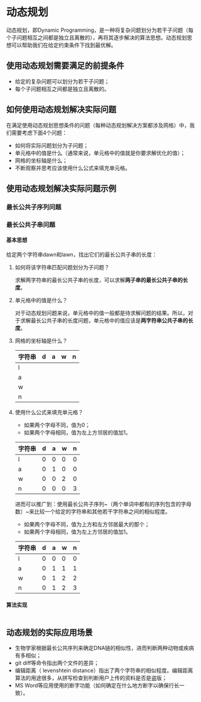 # 动态规划

动态规划，即Dynamic Programming，是一种将复杂问题划分为若干子问题（每个子问题相互之间都是独立且离散的），再将其逐步解决的算法思想。动态规划思想可以帮助我们在给定约束条件下找到最优解。

## 使用动态规划需要满足的前提条件

- 给定的复杂问题可以划分为若干子问题；
- 每个子问题相互之间都是独立且离散的。

## 如何使用动态规划解决实际问题

在满足使用动态规划思想条件的问题（每种动态规划解决方案都涉及网格）中，我们需要考虑下面4个问题：

- 如何将实际问题划分为子问题；
- 单元格中的值是什么（通常来说，单元格中的值就是你要求解优化的值）；
- 网格的坐标轴是什么；
- 不断观察并思考应该使用什么公式来填充单元格。

## 使用动态规划解决实际问题示例

### 最长公共子序列问题

### 最长公共子串问题

#### 基本思想

给定两个字符串dawn和lawn，找出它们的最长公共子串的长度：

1. 如何将该字符串匹配问题划分为子问题？

   求解两字符串的最长公共子串的长度，可以求解**两子串的最长公共子串的长度**。

2. 单元格中的值是什么？

   对于动态规划问题来说，单元格中的值一般都是待求解问题的结果。所以，对于求解最长公共子串的长度问题，单元格中的值应该是**两字符串公共子串的长度**。

3. 网格的坐标轴是什么？

   | 字符串 | d    | a    | w    | n    |
   | ------ | ---- | ---- | ---- | ---- |
   | l      |      |      |      |      |
   | a      |      |      |      |      |
   | w      |      |      |      |      |
   | n      |      |      |      |      |

4. 使用什么公式来填充单元格？

   - 如果两个字母不同，值为0；
   - 如果两个字母相同，值为左上方邻居的值加1。

   | 字符串 | d    | a    | w    | n    |
   | ------ | ---- | ---- | ---- | ---- |
   | l      | 0    | 0    | 0    | 0    |
   | a      | 0    | 1    | 0    | 0    |
   | w      | 0    | 0    | 2    | 0    |
   | n      | 0    | 0    | 0    | 3    |

   进而可以推广到：使用最长公共子序列~（两个单词中都有的序列包含的字母数）~来比较一个给定的字符串和其他若干字符串之间的相似程度。

   - 如果两个字母不同，值为上方和左方邻居最大的那个；
   - 如果两个字母相同，值为左上方邻居的值加1。

   | 字符串 | d    | a    | w    | n    |
   | ------ | ---- | ---- | ---- | ---- |
   | l      | 0    | 0    | 0    | 0    |
   | a      | 0    | 1    | 1    | 1    |
   | w      | 0    | 1    | 2    | 2    |
   | n      | 0    | 1    | 2    | 3    |

#### 算法实现

```java

```

## 动态规划的实际应用场景

- 生物学家根据最长公共序列来确定DNA链的相似性，进而判断两种动物或疾病有多相似；
- git diff等命令指出两个文件的差异；
- 编辑距离（ levenshtein distance）指出了两个字符串的相似程度。编辑距离算法的用途很多，从拼写检查到判断用户上传的资料是否是盗版；
- MS Word等应用使用的断字功能（如何确定在什么地方断字以确保行长一致）。